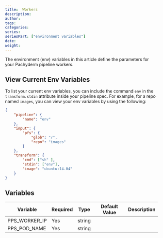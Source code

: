 ```yaml
---
title:  Workers
description: 
author:
tags:
categories:
series: 
seriesPart: ["environment variables"]
date:
weight: 
---
```


The environment (env) variables in this article define the parameters for your Pachyderm pipeline workers.


## View Current Env Variables

To list your current env variables, you can include the command `env` in the `transform.stdin` attribute inside your pipeline spec. For example, for a repo named `images`, you can view your env variables by using the following:

```json
{
    "pipeline": {
        "name": "env"
    },
    "input": {
        "pfs": {
            "glob": "/",
            "repo": "images"
        }
    },
    "transform": {
        "cmd": ["sh" ],
        "stdin": ["env"],
        "image": "ubuntu:14.04"
    }
}
```


## Variables 

| Variable | Required | Type | Default Value | Description |
|---|---|---|---|---|
| PPS_WORKER_IP | Yes | string |  |  |
| PPS_POD_NAME | Yes | string |  |  |